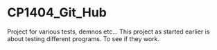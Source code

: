 # CP1404_Git_Hub
Project for various tests, demnos etc...
This project as started earlier is about testing different 
programs. To see if they work. 
